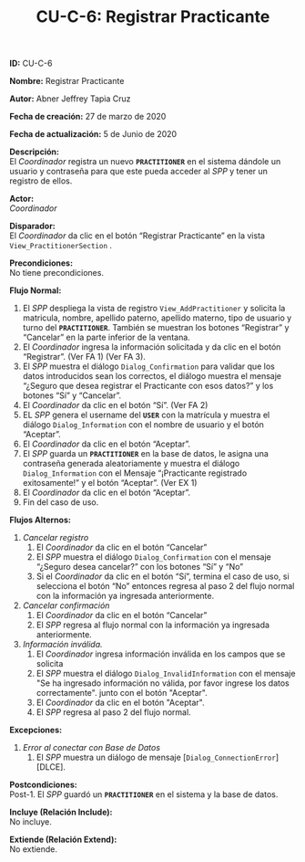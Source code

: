﻿---
layout: page
title: "CU-C-6: Registrar Practicante"
permalink: /design-specification/uc-descriptions/coordinator/cu-c-6/
hide_hero: true
---

**ID:** CU-C-6

**Nombre:** Registrar Practicante

**Autor:** Abner Jeffrey Tapia Cruz

**Fecha de creación:** 27 de marzo de 2020

**Fecha de actualización:** 5 de Junio de 2020

**Descripción:**  
El *Coordinador* registra un nuevo **`PRACTITIONER`** en el sistema dándole un usuario y contraseña para que este pueda acceder al *SPP* y tener un registro de ellos.

**Actor:**  
*Coordinador*

**Disparador:**  
El *Coordinador* da clic en el botón “Registrar Practicante” en la vista `View_PractitionerSection` .

**Precondiciones:**  
No tiene precondiciones.

**Flujo Normal:**  
  1. El *SPP* despliega la vista de registro `View_AddPractitioner` y solicita la matricula, nombre, apellido paterno, apellido materno, tipo de usuario y turno del **`PRACTITIONER`**. También se muestran los botones “Registrar” y “Cancelar” en la parte inferior de la ventana.
  2. El *Coordinador* ingresa la información solicitada y da clic en el botón “Registrar”. (Ver FA 1) (Ver FA 3).
  3. El *SPP* muestra el diálogo `Dialog_Confirmation` para validar que los datos introducidos sean los correctos, el diálogo muestra el mensaje “¿Seguro que desea registrar el Practicante con esos datos?” y los botones “Sí” y “Cancelar”.
  4. El *Coordinador* da clic en el botón “Sí”. (Ver FA 2)
  5. EL *SPP* genera el username del **`USER`** con la matrícula y muestra el diálogo `Dialog_Information` con el nombre de usuario y el botón “Aceptar”.
  6. El *Coordinador* da clic en el botón “Aceptar”.
  7. El *SPP* guarda un **`PRACTITIONER`** en la base de datos, le asigna una contraseña generada aleatoriamente y muestra el diálogo `Dialog_Information` con el Mensaje “¡Practicante registrado exitosamente!” y el botón “Aceptar”. (Ver EX 1)
  8. El *Coordinador* da clic en el botón “Aceptar”.
  9. Fin del caso de uso.

**Flujos Alternos:**  
  1. *Cancelar registro*
     1. El *Coordinador* da clic en el botón “Cancelar”
	 2. El *SPP* muestra el diálogo `Dialog_Confirmation` con el mensaje “¿Seguro desea cancelar?” con los botones “Sí” y “No”
	 3. Si el *Coordinador* da clic en el botón “Sí”, termina el caso de uso, si selecciona el botón “No” entonces regresa al paso 2 del flujo normal con la información ya ingresada anteriormente.
  4. *Cancelar confirmación*
	 1. El *Coordinador* da clic en el botón “Cancelar”
	 2. El *SPP* regresa al flujo normal con la información ya ingresada anteriormente.
  3. *Información inválida.*
     1. El *Coordinador* ingresa información inválida en los campos que se solicita
     2. El *SPP* muestra el diálogo `Dialog_InvalidInformation` con el mensaje "Se ha ingresado información no válida, por favor ingrese los datos correctamente". junto con el botón "Aceptar".
     3. El *Coordinador* da clic en el botón "Aceptar".
     4. El *SPP* regresa al paso 2 del flujo normal.

**Excepciones:**  
   1. *Error al conectar con Base de Datos*
      1. El *SPP* muestra un diálogo de mensaje [`Dialog_ConnectionError`][DLCE].

**Postcondiciones:**  
Post-1. El *SPP* guardó un **`PRACTITIONER`** en el sistema y la base de datos.

**Incluye (Relación Include):**  
No incluye.

**Extiende (Relación Extend):**  
No extiende.
